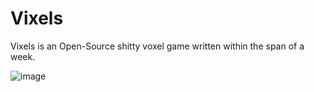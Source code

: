 # Vixels
Vixels is an Open-Source shitty voxel game written within the span of a week.

![image](https://user-images.githubusercontent.com/78906517/177133758-ed6fdfba-556d-41c0-bc66-9cabc5320cb7.png)
